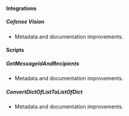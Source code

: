 
#### Integrations

##### Cofense Vision

- Metadata and documentation improvements.

#### Scripts

##### GetMessageIdAndRecipients

- Metadata and documentation improvements.
##### ConvertDictOfListToListOfDict

- Metadata and documentation improvements.

